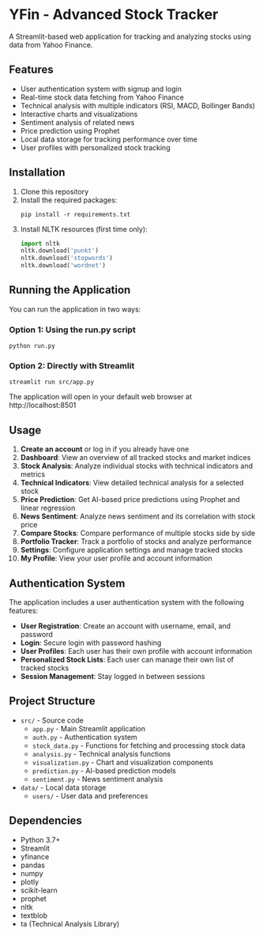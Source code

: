 # YFin - Advanced Stock Tracker

A Streamlit-based web application for tracking and analyzing stocks using data from Yahoo Finance.

## Features

- User authentication system with signup and login
- Real-time stock data fetching from Yahoo Finance
- Technical analysis with multiple indicators (RSI, MACD, Bollinger Bands)
- Interactive charts and visualizations
- Sentiment analysis of related news
- Price prediction using Prophet
- Local data storage for tracking performance over time
- User profiles with personalized stock tracking

## Installation

1. Clone this repository
2. Install the required packages:
   ```
   pip install -r requirements.txt
   ```
3. Install NLTK resources (first time only):
   ```python
   import nltk
   nltk.download('punkt')
   nltk.download('stopwords')
   nltk.download('wordnet')
   ```

## Running the Application

You can run the application in two ways:

### Option 1: Using the run.py script

```
python run.py
```

### Option 2: Directly with Streamlit

```
streamlit run src/app.py
```

The application will open in your default web browser at http://localhost:8501

## Usage

1. **Create an account** or log in if you already have one
2. **Dashboard**: View an overview of all tracked stocks and market indices
3. **Stock Analysis**: Analyze individual stocks with technical indicators and metrics
4. **Technical Indicators**: View detailed technical analysis for a selected stock
5. **Price Prediction**: Get AI-based price predictions using Prophet and linear regression
6. **News Sentiment**: Analyze news sentiment and its correlation with stock price
7. **Compare Stocks**: Compare performance of multiple stocks side by side
8. **Portfolio Tracker**: Track a portfolio of stocks and analyze performance
9. **Settings**: Configure application settings and manage tracked stocks
10. **My Profile**: View your user profile and account information

## Authentication System

The application includes a user authentication system with the following features:

- **User Registration**: Create an account with username, email, and password
- **Login**: Secure login with password hashing
- **User Profiles**: Each user has their own profile with account information
- **Personalized Stock Lists**: Each user can manage their own list of tracked stocks
- **Session Management**: Stay logged in between sessions

## Project Structure

- `src/` - Source code
  - `app.py` - Main Streamlit application
  - `auth.py` - Authentication system
  - `stock_data.py` - Functions for fetching and processing stock data
  - `analysis.py` - Technical analysis functions
  - `visualization.py` - Chart and visualization components
  - `prediction.py` - AI-based prediction models
  - `sentiment.py` - News sentiment analysis
- `data/` - Local data storage
  - `users/` - User data and preferences

## Dependencies

- Python 3.7+
- Streamlit
- yfinance
- pandas
- numpy
- plotly
- scikit-learn
- prophet
- nltk
- textblob
- ta (Technical Analysis Library) 